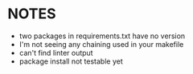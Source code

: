 # NOTES
* two packages in requirements.txt have no version
* I'm not seeing any chaining used in your makefile
* can't find linter output
* package install not testable yet
